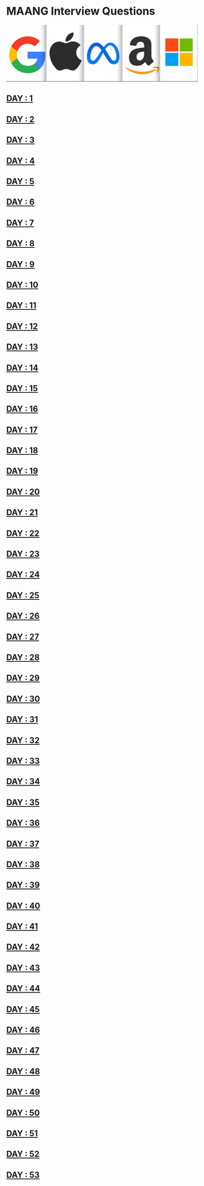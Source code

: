 # MAANG Interview Questions

![MAANG](./images/maang.png)

## [DAY : 1](./DAY%20:%201/readme.md)

## [DAY : 2](./DAY%20:%202/readme.md)

## [DAY : 3](./DAY%20:%203/readme.md)

## [DAY : 4](./DAY%20:%204/readme.md)

## [DAY : 5](./DAY%20:%205/readme.md)

## [DAY : 6](./DAY%20:%206/readme.md)

## [DAY : 7](./DAY%20:%207/readme.md)

## [DAY : 8](./DAY%20:%208/readme.md)

## [DAY : 9](./DAY%20:%209/readme.md)

## [DAY : 10](./DAY%20:%2010/readme.md)

## [DAY : 11](./DAY%20:%2011/readme.md)

## [DAY : 12](./DAY%20:%2012/readme.md)

## [DAY : 13](./DAY%20:%2013/readme.md)

## [DAY : 14](./DAY%20:%2014/readme.md)

## [DAY : 15](./DAY%20:%2015/readme.md)

## [DAY : 16](./DAY%20:%2016/readme.md)

## [DAY : 17](./DAY%20:%2017/readme.md)

## [DAY : 18](./DAY%20:%2018/readme.md)

## [DAY : 19](./DAY%20:%2019/readme.md)

## [DAY : 20](./DAY%20:%2020/readme.md)

## [DAY : 21](./DAY%20:%2021/readme.md)

## [DAY : 22](./DAY%20:%2022/readme.md)

## [DAY : 23](./DAY%20:%2023/readme.md)

## [DAY : 24](./DAY%20:%2024/readme.md)

## [DAY : 25](./DAY%20:%2025/readme.md)

## [DAY : 26](./DAY%20:%2026/readme.md)

## [DAY : 27](./DAY%20:%2027/readme.md)

## [DAY : 28](./DAY%20:%2028/readme.md)

## [DAY : 29](./DAY%20:%2029/readme.md)

## [DAY : 30](./DAY%20:%2030/readme.md)

## [DAY : 31](./DAY%20:%2031/readme.md)

## [DAY : 32](./DAY%20:%2032/readme.md)

## [DAY : 33](./DAY%20:%2033/readme.md)

## [DAY : 34](./DAY%20:%2034/readme.md)

## [DAY : 35](./DAY%20:%2035/readme.md)

## [DAY : 36](./DAY%20:%2036/readme.md)

## [DAY : 37](./DAY%20:%2037/readme.md)

## [DAY : 38](./DAY%20:%2038/readme.md)

## [DAY : 39](./DAY%20:%2039/readme.md)

## [DAY : 40](./DAY%20:%2040/readme.md)

## [DAY : 41](./DAY%20:%2041/readme.md)

## [DAY : 42](./DAY%20:%2042/readme.md)

## [DAY : 43](./DAY%20:%2043/readme.md)

## [DAY : 44](./DAY%20:%2044/readme.md)

## [DAY : 45](./DAY%20:%2045/readme.md)

## [DAY : 46](./DAY%20:%2046/readme.md)

## [DAY : 47](./DAY%20:%2047/readme.md)

## [DAY : 48](./DAY%20:%2048/readme.md)

## [DAY : 49](./DAY%20:%2049/readme.md)

## [DAY : 50](./DAY%20:%2050/readme.md)

## [DAY : 51](./DAY%20:%2051/readme.md)

## [DAY : 52](./DAY%20:%2052/readme.md)

## [DAY : 53](./DAY%20:%2053/readme.md)
